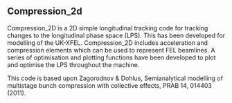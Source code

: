 ## Compression_2d

Compression_2D is a 2D simple longitudinal tracking code for tracking changes to the longitudinal phase space (LPS). This has been developed for modelling of the UK-XFEL. Compression_2D includes acceleration and compression elements which can be used to represent FEL beamlines. A series of optimisation and plotting functions have been developed to plot and optimise the LPS throughout the machine.

This code is based upon Zagorodnov & Dohlus, Semianalytical modelling of multistage bunch compression with collective effects, PRAB 14, 014403 (2011). 
